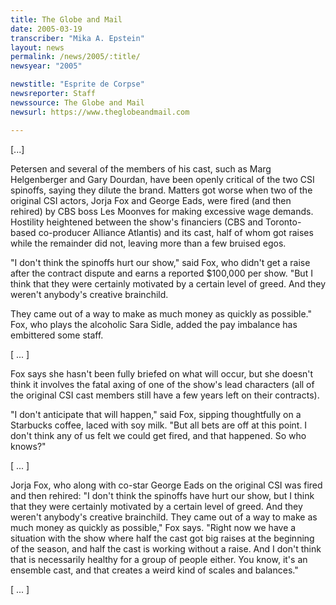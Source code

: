 ```yaml
---
title: The Globe and Mail
date: 2005-03-19
transcriber: "Mika A. Epstein"
layout: news
permalink: /news/2005/:title/
newsyear: "2005"

newstitle: "Esprite de Corpse"
newsreporter: Staff
newssource: The Globe and Mail
newsurl: https://www.theglobeandmail.com

---
```

[...]

Petersen and several of the members of his cast, such as Marg Helgenberger and Gary Dourdan, have been openly critical of the two CSI spinoffs, saying they dilute the brand. Matters got worse when two of the original CSI actors, Jorja Fox and George Eads, were fired (and then rehired) by CBS boss Les Moonves for making excessive wage demands. Hostility heightened between the show's financiers (CBS and Toronto-based co-producer Alliance Atlantis) and its cast, half of whom got raises while the remainder did not, leaving more than a few bruised egos.

"I don't think the spinoffs hurt our show," said Fox, who didn't get a raise after the contract dispute and earns a reported $100,000 per show. "But I think that they were certainly motivated by a certain level of greed. And they weren't anybody's creative brainchild.

They came out of a way to make as much money as quickly as possible." Fox, who plays the alcoholic Sara Sidle, added the pay imbalance has embittered some staff.

[ ... ]

Fox says she hasn't been fully briefed on what will occur, but she doesn't think it involves the fatal axing of one of the show's lead characters (all of the original CSI cast members still have a few years left on their contracts).

"I don't anticipate that will happen," said Fox, sipping thoughtfully on a Starbucks coffee, laced with soy milk. "But all bets are off at this point. I don't think any of us felt we could get fired, and that happened. So who knows?"

[ ... ]

Jorja Fox, who along with co-star George Eads on the original CSI was fired and then rehired: "I don't think the spinoffs have hurt our show, but I think that they were certainly motivated by a certain level of greed. And they weren't anybody's creative brainchild. They came out of a way to make as much money as quickly as possible," Fox says. "Right now we have a situation with the show where half the cast got big raises at the beginning of the season, and half the cast is working without a raise. And I don't think that is necessarily healthy for a group of people either. You know, it's an ensemble cast, and that creates a weird kind of scales and balances."

[ ... ]
